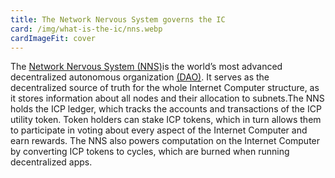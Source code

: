 ```yaml
---
title: The Network Nervous System governs the IC
card: /img/what-is-the-ic/nns.webp
cardImageFit: cover
---
```


The [Network Nervous System (NNS)](/how-it-works/network-nervous-system-nns/)is the world’s most advanced decentralized autonomous organization [(DAO)](/docs/tokenomics/#network-nervous-system-nns). It serves as the decentralized source of truth for the whole Internet Computer structure, as it stores information about all nodes and their allocation to subnets.The NNS holds the ICP ledger, which tracks the accounts and transactions of the ICP utility token. Token holders can stake ICP tokens, which in turn allows them to participate in voting about every aspect of the Internet Computer and earn rewards. The NNS also powers computation on the Internet Computer by converting ICP tokens to cycles, which are burned when running decentralized apps.

